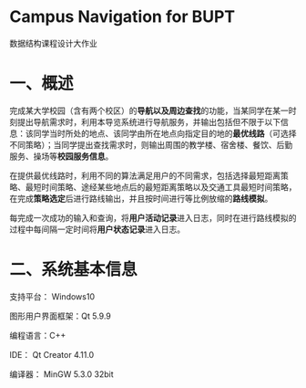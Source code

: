 # Campus Navigation for BUPT 

数据结构课程设计大作业

# 一、概述

完成某大学校园（含有两个校区）的**导航以及周边查找**的功能，当某同学在某一时刻提出导航需求时，利用本导览系统进行导航服务，并输出包括但不限于以下信息：该同学当时所处的地点、该同学由所在地点向指定目的地的**最优线路**（可选择不同策略）；当同学提出查找需求时，则输出周围的教学楼、宿舍楼、餐饮、后勤服务、操场等**校园服务信息**。

在提供最优线路时，利用不同的算法满足用户的不同需求，包括选择最短距离策略、最短时间策略、途经某些地点后的最短距离策略以及交通工具最短时间策略，在完成**策略选定**后进行路线输出，并且按时间进行等比例放缩的**路线模拟**。

每完成一次成功的输入和查询，将**用户活动记录**进入日志，同时在进行路线模拟的过程中每间隔一定时间将**用户状态记录**进入日志。

# 二、系统基本信息

支持平台： Windows10

图形用户界面框架：Qt 5.9.9

编程语言：C++

IDE： Qt Creator 4.11.0 

编译器： MinGW 5.3.0 32bit 

